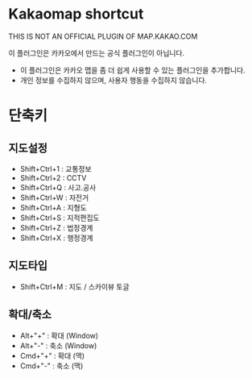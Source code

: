 Kakaomap shortcut
=================

THIS IS NOT AN OFFICIAL PLUGIN OF MAP.KAKAO.COM

이 플러그인은 카카오에서 만드는 공식 플러그인이 아닙니다.

* 이 플러그인은 카카오 맵을 좀 더 쉽게 사용할 수 있는 플러그인을 추가합니다.
* 개인 정보를 수집하지 않으며, 사용자 행동을 수집하지 않습니다.


단축키
=========

## 지도설정 ##
* Shift+Ctrl+1 : 교통정보
* Shift+Ctrl+2 : CCTV
* Shift+Ctrl+Q : 사고.공사
* Shift+Ctrl+W : 자전거
* Shift+Ctrl+A : 지형도
* Shift+Ctrl+S : 지적편집도
* Shift+Ctrl+Z : 법정경계
* Shift+Ctrl+X : 행정경계

## 지도타입 ##
* Shift+Ctrl+M : 지도 / 스카이뷰 토글

## 확대/축소 ##
* Alt+"+" : 확대 (Window)
* Alt+"-" : 축소 (Window)
* Cmd+"+" : 확대 (맥)
* Cmd+"-" : 축소 (맥)
